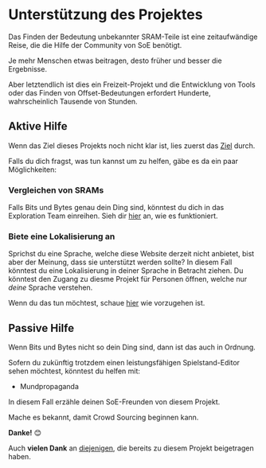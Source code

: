 ﻿# Unterstützung des Projektes

Das Finden der Bedeutung unbekannter SRAM-Teile ist eine zeitaufwändige Reise, die die Hilfe der Community von SoE benötigt.

Je mehr Menschen etwas beitragen, desto früher und besser die Ergebnisse.

Aber letztendlich ist dies ein Freizeit-Projekt und die Entwicklung von Tools oder das Finden von Offset-Bedeutungen erfordert Hunderte, wahrscheinlich Tausende von Stunden.

## Aktive Hilfe
Wenn das Ziel dieses Projekts noch nicht klar ist, lies zuerst das <a href=goals>Ziel</a> durch.

Falls du dich fragst, was tun kannst um zu helfen, gäbe es da ein paar Möglichkeiten:

### Vergleichen von SRAMs

Falls Bits und Bytes genau dein Ding sind, könntest du dich in das Exploration Team einreihen. Sieh dir <a href=contribute>hier</a> an, wie es funktioniert.

### Biete eine Lokalisierung an

Sprichst du eine Sprache, welche diese Website derzeit nicht anbietet, bist aber der Meinung, dass sie unterstützt werden sollte?
In diesem Fall könntest du eine Lokalisierung in deiner Sprache in Betracht ziehen. 
Du könntest den Zugang zu diesme Projekt für Personen öffnen, welche nur *deine* Sprache verstehen. 

Wenn du das tun möchtest, schaue <a href=localize>hier</a> wie vorzugehen ist.

## Passive Hilfe
Wenn Bits und Bytes nicht so dein Ding sind, dann ist das auch in Ordnung. 

Sofern du zukünftig trotzdem einen leistungsfähigen Spielstand-Editor sehen möchtest, könntest du helfen mit:

* Mundpropaganda

In diesem Fall erzähle deinen SoE-Freunden von diesem Projekt.

Mache es bekannt, damit Crowd Sourcing beginnen kann.

**Danke!** 😊

Auch **vielen Dank** an <a href=contributors>diejenigen</a>, die bereits zu diesem Projekt beigetragen haben.
